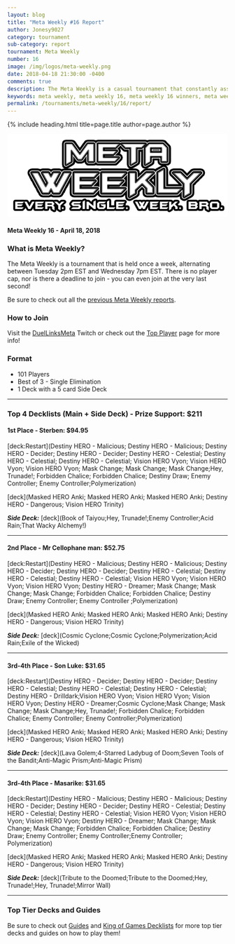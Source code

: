 ```yaml
---
layout: blog
title: "Meta Weekly #16 Report"
author: Jonesy9027
category: tournament
sub-category: report
tournament: Meta Weekly
number: 16
image: /img/logos/meta-weekly.png
date: 2018-04-18 21:30:00 -0400
comments: true
description: The Meta Weekly is a casual tournament that constantly assesses the ever changing Meta. Check out the report of these Top Players, their decks, and Prizes!
keywords: meta weekly, meta weekly 16, meta weekly 16 winners, meta weekly 16 decks, tournament, Dkayed, duel links meta, geargia, anki, masked heroes, sylvan
permalink: /tournaments/meta-weekly/16/report/
---
```


{% include heading.html title=page.title author=page.author %}

![](/img/logos/meta-weekly.png)

#### Meta Weekly 16 - April 18, 2018

### What is Meta Weekly?
The Meta Weekly is a tournament that is held once a week, alternating between Tuesday 2pm EST and Wednesday 7pm EST. There is no player cap, nor is there a deadline to join - you can even join at the very last second!

Be sure to check out all the [previous Meta Weekly reports](/tournaments/meta-weekly/).

### How to Join
Visit the [DuelLinksMeta](https://www.twitch.tv/duellinksmeta) Twitch or check out the [Top Player](/discord/) page for more info!

### Format
- 101 Players
- Best of 3 - Single Elimination 
- 1 Deck with a 5 card Side Deck

---

### Top 4 Decklists (Main + Side Deck) - Prize Support: $211

#### 1st Place - Sterben: $94.95

[deck:Restart](Destiny HERO - Malicious; Destiny HERO - Malicious; Destiny HERO - Decider; Destiny HERO - Decider; Destiny HERO - Celestial; Destiny HERO - Celestial; Destiny HERO - Celestial; Vision HERO Vyon; Vision HERO Vyon; Vision HERO Vyon; Mask Change; Mask Change; Mask Change;Hey, Trunade!; Forbidden Chalice; Forbidden Chalice; Destiny Draw; Enemy Controller; Enemy Controller;Polymerization)

[deck](Masked HERO Anki; Masked HERO Anki; Masked HERO Anki; Destiny HERO - Dangerous; Vision HERO Trinity)

***Side Deck:***
[deck](Book of Taiyou;Hey, Trunade!;Enemy Controller;Acid Rain;That Wacky Alchemy!)

---

#### 2nd Place - Mr Cellophane man: $52.75

[deck:Restart](Destiny HERO - Malicious; Destiny HERO - Malicious; Destiny HERO - Decider; Destiny HERO - Decider; Destiny HERO - Celestial; Destiny HERO - Celestial; Destiny HERO - Celestial; Vision HERO Vyon; Vision HERO Vyon; Vision HERO Vyon; Destiny HERO - Dreamer; Mask Change; Mask Change; Mask Change; Forbidden Chalice; Forbidden Chalice; Destiny Draw; Enemy Controller; Enemy Controller ;Polymerization)

[deck](Masked HERO Anki; Masked HERO Anki; Masked HERO Anki; Destiny HERO - Dangerous; Vision HERO Trinity)

***Side Deck:***
[deck](Cosmic Cyclone;Cosmic Cyclone;Polymerization;Acid Rain;Exile of the Wicked)

---

#### 3rd-4th Place - Son Luke: $31.65

[deck:Restart](Destiny HERO - Decider; Destiny HERO - Decider; Destiny HERO - Celestial; Destiny HERO - Celestial; Destiny HERO - Celestial; Destiny HERO - Drilldark;Vision HERO Vyon; Vision HERO Vyon; Vision HERO Vyon; Destiny HERO - Dreamer;Cosmic Cyclone;Mask Change; Mask Change; Mask Change;Hey, Trunade!; Forbidden Chalice; Forbidden Chalice; Enemy Controller; Enemy Controller;Polymerization)

[deck](Masked HERO Anki; Masked HERO Anki; Masked HERO Anki; Destiny HERO - Dangerous; Vision HERO Trinity)

***Side Deck:***
[deck](Lava Golem;4-Starred Ladybug of Doom;Seven Tools of the Bandit;Anti-Magic Prism;Anti-Magic Prism)

---

#### 3rd-4th Place - Masarike: $31.65

[deck:Restart](Destiny HERO - Malicious; Destiny HERO - Malicious; Destiny HERO - Decider; Destiny HERO - Decider; Destiny HERO - Celestial; Destiny HERO - Celestial; Destiny HERO - Celestial; Vision HERO Vyon; Vision HERO Vyon; Vision HERO Vyon; Destiny HERO - Dreamer; Mask Change; Mask Change; Mask Change; Forbidden Chalice; Forbidden Chalice; Destiny Draw; Enemy Controller; Enemy Controller;Enemy Controller; Polymerization)

[deck](Masked HERO Anki; Masked HERO Anki; Masked HERO Anki; Destiny HERO - Dangerous; Vision HERO Trinity)

***Side Deck:***
[deck](Tribute to the Doomed;Tribute to the Doomed;Hey, Trunade!;Hey, Trunade!;Mirror Wall)

---

### Top Tier Decks and Guides
Be sure to check out [Guides](/guides/) and [King of Games Decklists](/top-decks/) for more top tier decks and guides on how to play them! 